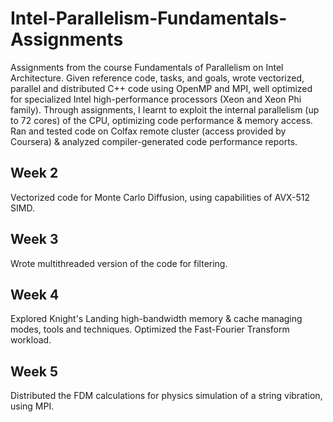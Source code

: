 # Intel-Parallelism-Fundamentals-Assignments
Assignments from the course Fundamentals of Parallelism on Intel Architecture. 
Given reference code, tasks, and goals, wrote vectorized, parallel and distributed C++ code using OpenMP and MPI, well optimized for specialized Intel high-performance processors (Xeon and Xeon Phi family). Through assignments, I learnt to exploit the internal parallelism (up to 72 cores) of the CPU, optimizing code performance & memory access.
Ran and tested code on Colfax remote cluster (access provided by Coursera) & analyzed compiler-generated code performance reports.

## Week 2
Vectorized code for Monte Carlo Diffusion, using capabilities of AVX-512 SIMD.

## Week 3
Wrote multithreaded version of the code for filtering.

## Week 4
Explored Knight's Landing high-bandwidth memory & cache managing modes, tools and techniques.
Optimized the Fast-Fourier Transform workload.

## Week 5
Distributed the FDM calculations for physics simulation of a string vibration, using MPI.
